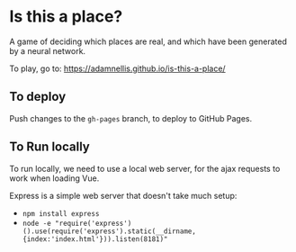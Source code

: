
# Is this a place?

A game of deciding which places are real, and which have been generated by a neural network.

To play, go to: https://adamnellis.github.io/is-this-a-place/

## To deploy

Push changes to the `gh-pages` branch, to deploy to GitHub Pages.

## To Run locally

To run locally, we need to use a local web server, for the ajax requests to work when loading Vue.

Express is a simple web server that doesn't take much setup:

* `npm install express`
* `node -e "require('express')().use(require('express').static(__dirname, {index:'index.html'})).listen(8181)"`
